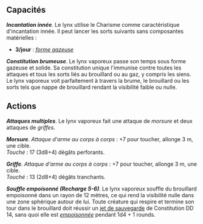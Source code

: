 ## Capacités
_**Incantation innée**_. Le lynx utilise le Charisme comme caractéristique d'incantation innée. Il peut lancer les sorts suivants sans composantes matérielles :
* **3/jour** : [_forme gazeuse_](/grimoire/forme-gazeuse)

_**Constitution brumeuse**_. Le lynx vaporeux passe son temps sous forme gazeuse et solide. Sa constitution unique l'immunise contre toutes les attaques et tous les sorts liés au brouillard ou au gaz, y compris les siens. Le lynx vaporeux voit parfaitement à travers la brume, le brouillard ou les sorts tels que nappe de brouillard rendant la visibilité faible ou nulle.

## Actions
_**Attaques multiples**_. Le lynx vaporeux fait une attaque de _morsure_ et deux attaques de _griffes_.

_**Morsure**_. _Attaque d'arme au corps à corps_ : +7 pour toucher, allonge 3 m, une cible.  
_Touché_ : 17 (3d8+4) dégâts perforants.

_**Griffe**_. _Attaque d'arme au corps à corps_ : +7 pour toucher, allonge 3 m, une cible.  
_Touché_ : 13 (2d8+4) dégâts tranchants.

_**Souffle empoisonné (Recharge 5-6)**_. Le lynx vaporeux souffle du brouillard empoisonné dans un rayon de 12 mètres, ce qui rend la visibilité nulle dans une zone sphérique autour de lui. Toute créature qui respire et termine son tour dans le brouillard doit réussir un [jet de sauvegarde](/utiliser-les-caracteristiques/#jets-de-sauvegarde) de Constitution DD 14, sans quoi elle est [_empoisonnée_](/gerer-la-sante-du-personnage/#empoisonne) pendant 1d4 + 1 rounds.
